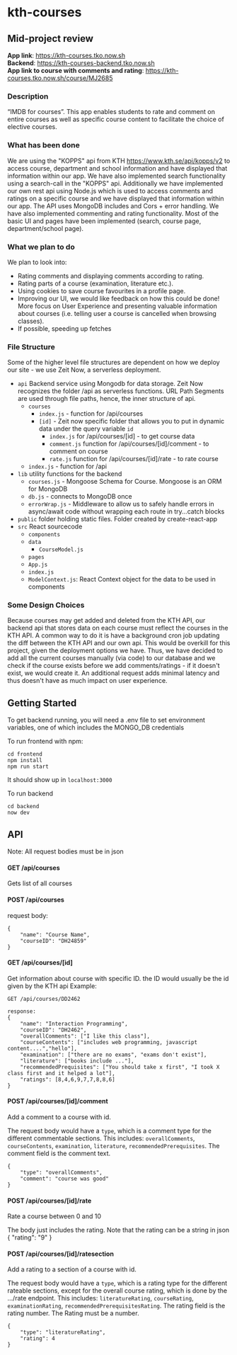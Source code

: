 # kth-courses
## Mid-project review
**App link**: https://kth-courses.tko.now.sh  
**Backend**: https://kth-courses-backend.tko.now.sh  
**App link to course with comments and rating**: https://kth-courses.tko.now.sh/course/MJ2685  

### Description 
“IMDB for courses”. This app enables students to rate and comment on entire courses as well as specific course content to facilitate the choice of elective courses.

### What has been done
We are using the "KOPPS" api from KTH https://www.kth.se/api/kopps/v2 to access course, department and school information and have displayed that information within our app. We have also implemented search functionality using a search-call in the "KOPPS" api. Additionally we have implemented our own rest api using Node.js which is used to access comments and ratings on a specific course and we have displayed that information within our app. The API uses MongoDB includes and Cors + error handling. We have also implemented commenting and rating functionality. Most of the basic UI and pages have been implemented (search, course page, department/school page).

### What we plan to do
We plan to look into: 
- Rating comments and displaying comments according to rating.
- Rating parts of a course (examination, literature etc.).
- Using cookies to save course favourites in a profile page.
- Improving our UI, we would like feedback on how this could be done! More focus on User Experience and presenting valuable information about courses (i.e. telling user a course is cancelled when browsing classes). 
- If possible, speeding up fetches

### File Structure
Some of the higher level file structures are dependent on how we deploy our site - we use Zeit Now, a serverless deployment. 
- `api` Backend service using Mongodb for data storage. Zeit Now recognizes the folder /api as serverless functions. URL Path Segments are used through file paths, hence, the inner structure of api. 
    - `courses`
        - `index.js` - function for /api/courses
        - `[id]` - Zeit now specific folder that allows you to put in dynamic data under the query variable `id`
            - `index.js` for /api/courses/[id] - to get course data
            - `comment.js` function for /api/courses/[id]/comment - to comment on course
            - `rate.js` function for /api/courses/[id]/rate - to rate course
    - `index.js` - function for /api
- `lib` utility functions for the backend
    - `courses.js` - Mongoose Schema for Course. Mongoose is an ORM for MongoDB
    - `db.js` - connects to MongoDB once
    - `errorWrap.js` - Middleware to allow us to safely handle errors in async/await code without wrapping each route in try...catch blocks
- `public` folder holding static files. Folder created by create-react-app
- `src` React sourcecode
    - `components`
    - `data`
        - `CourseModel.js`
    - `pages`
    - `App.js`
    - `index.js`
    - `ModelContext.js`: React Context object for the data to be used in components


### Some Design Choices
Because courses may get added and deleted from the KTH API, our backend api that stores data on each course must reflect the courses in the KTH API. A common way to do it is have a background cron job updating the diff between the KTH API and our own api. This would be overkill for this project, given the deployment options we have. Thus, we have decided to add all the current courses manually (via code) to our database and we check if the course exists before we add comments/ratings - if it doesn't exist, we would create it. An additional request adds minimal latency and thus doesn't have as much impact on user experience. 

## Getting Started
To get backend running, you will need a .env file to set environment variables, one of which includes the MONGO_DB credentials

To run frontend with npm:
```
cd frontend
npm install
npm run start
```

It should show up in `localhost:3000`

To run backend
```
cd backend
now dev
```

## API
Note: All request bodies must be in json

#### GET /api/courses
Gets list of all courses


#### POST /api/courses
request body:
```
{
    "name": "Course Name",
    "courseID": "DH24859"
}
```

#### GET /api/courses/[id]
Get information about course with specific ID. the ID would usually be the id given by the KTH api
Example:
```
GET /api/courses/DD2462

response:
{
    "name": "Interaction Programming",
    "courseID": "DH2462",
    "overallComments": ["I like this class"],
    "courseContents": ["includes web programming, javascript content....","hello"],
    "examination": ["there are no exams", "exams don't exist"],
    "literature": ["books include ..."],
    "recommendedPrequisites": ["You should take x first", "I took X class first and it helped a lot"],
    "ratings": [8,4,6,9,7,7,8,8,6]
}
```

#### POST /api/courses/[id]/comment
Add a comment to a course with id.

The request body would have a `type`, which is a comment type for the different commentable sections. This includes: `overallComments`, `courseContents`, `examination`, `literature`, `recommendedPrerequisites`. The comment field is the comment text.
```
{
    "type": "overallComments",
    "comment": "course was good"
}
```


#### POST /api/courses/[id]/rate
Rate a course between 0 and 10

The body just includes the rating. Note that the rating can be a string in json
{
    "rating": "9"
}


#### POST /api/courses/[id]/ratesection
Add a rating to a section of a course with id.

The request body would have a `type`, which is a rating type for the different rateable sections, except for the overall course rating, which is done by the .../rate endpoint. This includes: `literatureRating`, `courseRating`, `examinationRating`, `recommendedPrerequisitesRating`. The rating field is the rating number. The Rating must be a number.
```
{
    "type": "literatureRating",
    "rating": 4
}
```